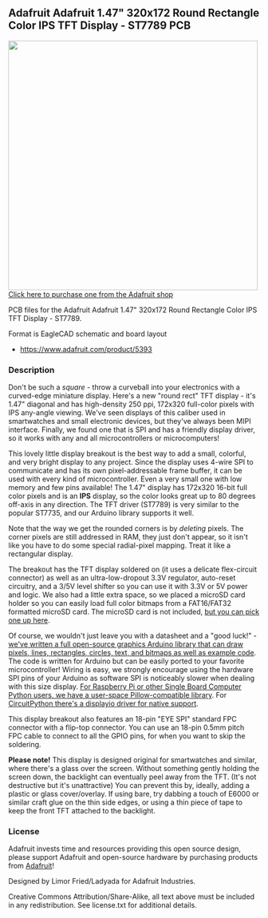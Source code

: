 ## Adafruit Adafruit 1.47" 320x172 Round Rectangle Color IPS TFT Display - ST7789 PCB

<a href="http://www.adafruit.com/products/5393"><img src="assets/5393.jpg?raw=true" width="500px"><br/>
Click here to purchase one from the Adafruit shop</a>

PCB files for the Adafruit Adafruit 1.47" 320x172 Round Rectangle Color IPS TFT Display - ST7789. 

Format is EagleCAD schematic and board layout
* https://www.adafruit.com/product/5393

### Description

Don't be such a *square* - throw a curveball into your electronics with a curved-edge miniature display. Here's a new "round rect" TFT display - it's 1.47" diagonal and has high-density 250 ppi, 172x320 full-color pixels with IPS any-angle viewing. We've seen displays of this caliber used in smartwatches and small electronic devices, but they've always been MIPI interface. Finally, we found one that is SPI and has a friendly display driver, so it works with any and all microcontrollers or microcomputers!

This lovely little display breakout is the best way to add a small, colorful, and very bright display to any project. Since the display uses 4-wire SPI to communicate and has its own pixel-addressable frame buffer, it can be used with every kind of microcontroller. Even a very small one with low memory and few pins available! The 1.47" display has 172x320 16-bit full color pixels and is an **IPS** display, so the color looks great up to 80 degrees off-axis in any direction. The TFT driver (ST7789) is very similar to the popular ST7735, and our Arduino library supports it well.

Note that the way we get the rounded corners is by *deleting* pixels. The corner pixels are still addressed in RAM, they just don't appear, so it isn't like you have to do some special radial-pixel mapping. Treat it like a rectangular display.

The breakout has the TFT display soldered on (it uses a delicate flex-circuit connector) as well as an ultra-low-dropout 3.3V regulator, auto-reset circuitry, and a 3/5V level shifter so you can use it with 3.3V or 5V power and logic. We also had a little extra space, so we placed a microSD card holder so you can easily load full color bitmaps from a FAT16/FAT32 formatted microSD card. The microSD card is not included, [but you can pick one up here](https://www.adafruit.com/product/5251).

Of course, we wouldn't just leave you with a datasheet and a "good luck!" - [we've written a full open-source graphics Arduino library that can draw pixels, lines, rectangles, circles, text, and bitmaps as well as example code](https://github.com/adafruit/Adafruit-ST7735-Library). The code is written for Arduino but can be easily ported to your favorite microcontroller! Wiring is easy, we strongly encourage using the hardware SPI pins of your Arduino as software SPI is noticeably slower when dealing with this size display. [For Raspberry Pi or other Single Board Computer Python users, we have a user-space Pillow-compatible library](https://github.com/adafruit/Adafruit_CircuitPython_RGB_Display). For [CircuitPython there's a displayio driver for native support](https://github.com/adafruit/Adafruit_CircuitPython_ST7789).

This display breakout also features an 18-pin "EYE SPI" standard FPC connector with a flip-top connector. You can use an 18-pin 0.5mm pitch FPC cable to connect to all the GPIO pins, for when you want to skip the soldering.

**Please note!** This display is designed original for smartwatches and similar, where there's a glass over the screen. Without something gently holding the screen down, the backlight can eventually peel away from the TFT. (It's not destructive but it's unattractive) You can prevent this by, ideally, adding a plastic or glass cover/overlay. If using bare, try dabbing a touch of E6000 or similar craft glue on the thin side edges, or using a thin piece of tape to keep the front TFT attached to the backlight.

### License

Adafruit invests time and resources providing this open source design, please support Adafruit and open-source hardware by purchasing products from [Adafruit](https://www.adafruit.com)!

Designed by Limor Fried/Ladyada for Adafruit Industries.

Creative Commons Attribution/Share-Alike, all text above must be included in any redistribution. 
See license.txt for additional details.
